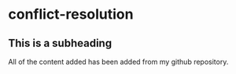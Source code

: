 # conflict-resolution

## This is a subheading 

All of the content added has been added from my github repository. 
